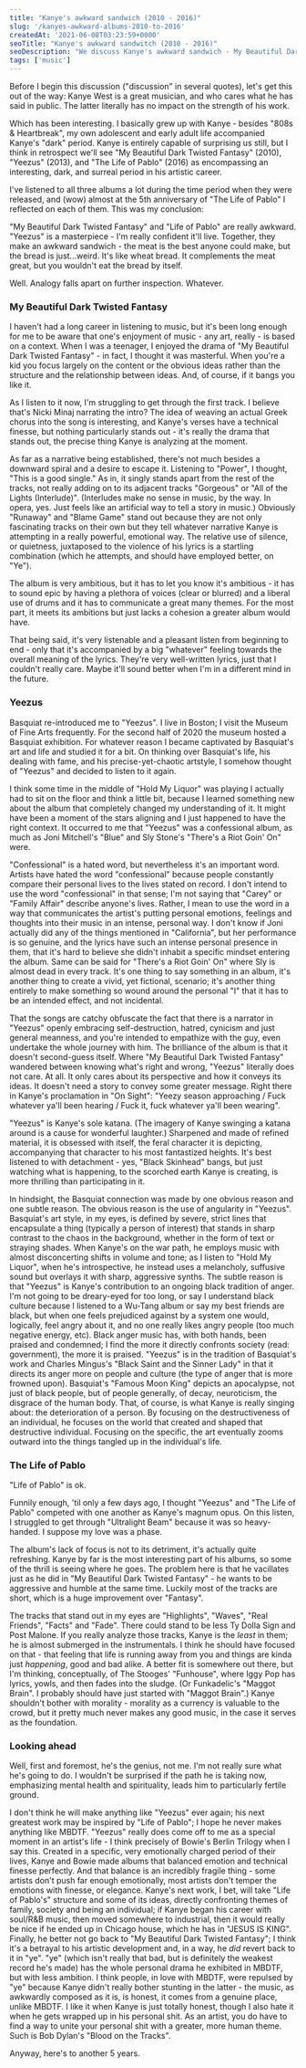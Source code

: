 ```yaml
---
title: "Kanye's awkward sandwich (2010 - 2016)"
slug: '/kanyes-awkward-albums-2010-to-2016'
createdAt: '2021-06-08T03:23:59+0000'
seoTitle: "Kanye's awkward sandwitch (2010 - 2016)"
seoDescription: "We discuss Kanye's awkward sandwich - My Beautiful Dark Twisted Fantasy, Yeezus, and The Life of Pablo."
tags: ['music']
---
```


Before I begin this discussion ("discussion" in several quotes), let's get this out of the way: Kanye West is a great musician, and who cares what he has said in public. The latter literally has no impact on the strength of his work.

Which has been interesting. I basically grew up with Kanye - besides "808s & Heartbreak", my own adolescent and early adult life accompanied Kanye's "dark" period. Kanye is entirely capable of surprising us still, but I think in retrospect we'll see "My Beautiful Dark Twisted Fantasy" (2010), "Yeezus" (2013), and "The Life of Pablo" (2016) as encompassing an interesting, dark, and surreal period in his artistic career.

I've listened to all three albums a lot during the time period when they were released, and (wow) almost at the 5th anniversary of "The Life of Pablo" I reflected on each of them. This was my conclusion:

"My Beautiful Dark Twisted Fantasy" and "Life of Pablo" are really awkward. "Yeezus" is a masterpiece - I'm really confident it'll live. Together, they make an awkward sandwich - the meat is the best anyone could make, but the bread is just...weird. It's like wheat bread. It complements the meat great, but you wouldn't eat the bread by itself.

Well. Analogy falls apart on further inspection. Whatever.

### My Beautiful Dark Twisted Fantasy

I haven't had a long career in listening to music, but it's been long enough for me to be aware that one's enjoyment of music - any art, really - is based on a context. When I was a teenager, I enjoyed the drama of "My Beautiful Dark Twisted Fantasy" - in fact, I thought it was masterful. When you're a kid you focus largely on the content or the obvious ideas rather than the structure and the relationship between ideas. And, of course, if it bangs you like it.

As I listen to it now, I'm struggling to get through the first track. I believe that's Nicki Minaj narrating the intro? The idea of weaving an actual Greek chorus into the song is interesting, and Kanye's verses have a technical finesse, but nothing particularly stands out - it's really the drama that stands out, the precise thing Kanye is analyzing at the moment.

As far as a narrative being established, there's not much besides a downward spiral and a desire to escape it. Listening to "Power", I thought, "This is a good single." As in, it singly stands apart from the rest of the tracks, not really adding on to its adjacent tracks "Gorgeous" or "All of the Lights (Interlude)". (Interludes make no sense in music, by the way. In opera, yes. Just feels like an artificial way to tell a story in music.) Obviously "Runaway" and "Blame Game" stand out because they are not only fascinating tracks on their own but they tell whatever narrative Kanye is attempting in a really powerful, emotional way. The relative use of silence, or quietness, juxtaposed to the violence of his lyrics is a startling combination (which he attempts, and should have employed better, on "Ye").

The album is very ambitious, but it has to let you know it's ambitious - it has to sound epic by having a plethora of voices (clear or blurred) and a liberal use of drums and it has to communicate a great many themes. For the most part, it meets its ambitions but just lacks a cohesion a greater album would have.

That being said, it's very listenable and a pleasant listen from beginning to end - only that it's accompanied by a big "whatever" feeling towards the overall meaning of the lyrics. They're very well-written lyrics, just that I couldn't really care. Maybe it'll sound better when I'm in a different mind in the future.

### Yeezus

Basquiat re-introduced me to "Yeezus". I live in Boston; I visit the Museum of Fine Arts frequently. For the second half of 2020 the museum hosted a Basquiat exhibition. For whatever reason I became captivated by Basquiat's art and life and studied it for a bit. On thinking over Basquiat's life, his dealing with fame, and his precise-yet-chaotic artstyle, I somehow thought of "Yeezus" and decided to listen to it again.

I think some time in the middle of "Hold My Liquor" was playing I actually had to sit on the floor and think a little bit, because I learned something new about the album that completely changed my understanding of it. It might have been a moment of the stars aligning and I just happened to have the right context. It occurred to me that "Yeezus" was a confessional album, as much as Joni Mitchell's "Blue" and Sly Stone's "There's a Riot Goin' On" were.

"Confessional" is a hated word, but nevertheless it's an important word. Artists have hated the word "confessional" because people constantly compare their personal lives to the lives stated on record. I don't intend to use the word "confessional" in that sense; I'm not saying that "Carey" or "Family Affair" describe anyone's lives. Rather, I mean to use the word in a way that communicates the artist's putting personal emotions, feelings and thoughts into their music in an intense, personal way. I don't know if Joni actually did any of the things mentioned in "California", but her performance is so genuine, and the lyrics have such an intense personal presence in them, that it's hard to believe she didn't inhabit a specific mindset entering the album. Same can be said for "There's a Riot Goin' On" where Sly is almost dead in every track. It's one thing to say something in an album, it's another thing to create a vivid, yet fictional, scenario; it's another thing entirely to make something so wound around the personal "I" that it has to be an intended effect, and not incidental.

That the songs are catchy obfuscate the fact that there is a narrator in "Yeezus" openly embracing self-destruction, hatred, cynicism and just general meanness, and you're intended to empathize with the guy, even undertake the whole journey with him. The brilliance of the album is that it doesn't second-guess itself. Where "My Beautiful Dark Twisted Fantasy" wandered between knowing what's right and wrong, "Yeezus" literally does not care. At all. It only cares about its perspective and how it conveys its ideas. It doesn't need a story to convey some greater message. Right there in Kanye's proclamation in "On Sight": "Yeezy season approaching / Fuck whatever ya'll been hearing / Fuck it, fuck whatever ya'll been wearing".

"Yeezus" is Kanye's sole katana. (The imagery of Kanye swinging a katana around is a cause for wonderful laughter.) Sharpened and made of refined material, it is obsessed with itself, the feral character it is depicting, accompanying that character to his most fantastized heights. It's best listened to with detachment - yes, "Black Skinhead" bangs, but just watching what is happening, to the scorched earth Kanye is creating, is more thrilling than participating in it.

In hindsight, the Basquiat connection was made by one obvious reason and one subtle reason. The obvious reason is the use of angularity in "Yeezus". Basquiat's art style, in my eyes, is defined by severe, strict lines that encapsulate a thing (typically a person of interest) that stands in sharp contrast to the chaos in the background, whether in the form of text or straying shades. When Kanye's on the war path, he employs music with almost disconcerting shifts in volume and tone; as I listen to "Hold My Liquor", when he's introspective, he instead uses a melancholy, suffusive sound but overlays it with sharp, aggressive synths. The subtle reason is that "Yeezus" is Kanye's contribution to an ongoing black tradition of anger. I'm not going to be dreary-eyed for too long, or say I understand black culture because I listened to a Wu-Tang album or say my best friends are black, but when one feels prejudiced against by a system one would, logically, feel angry about it, and no one really likes angry people (too much negative energy, etc). Black anger music has, with both hands, been praised and condemned; I find the more it directly confronts society (read: government), the more it is praised. "Yeezus" is in the tradition of Basquiat's work and Charles Mingus's "Black Saint and the Sinner Lady" in that it directs its anger more on people and culture (the type of anger that is more frowned upon). Basquiat's "Famous Moon King" depicts an apocalypse, not just of black people, but of people generally, of decay, neuroticism, the disgrace of the human body. That, of course, is what Kanye is really singing about: the deterioration of a person. By focusing on the destructiveness of an individual, he focuses on the world that created and shaped that destructive individual. Focusing on the specific, the art eventually zooms outward into the things tangled up in the individual's life.

### The Life of Pablo

"Life of Pablo" is ok.

Funnily enough, 'til only a few days ago, I thought "Yeezus" and "The Life of Pablo" competed with one another as Kanye's magnum opus. On this listen, I struggled to get through "Ultralight Beam" because it was so heavy-handed. I suppose my love was a phase.

The album's lack of focus is not to its detriment, it's actually quite refreshing. Kanye by far is the most interesting part of his albums, so some of the thrill is seeing where he goes. The problem here is that he vacillates just as he did in "My Beautiful Dark Twisted Fantasy" - he wants to be aggressive and humble at the same time. Luckily most of the tracks are short, which is a huge improvement over "Fantasy".

The tracks that stand out in my eyes are "Highlights", "Waves", "Real Friends", "Facts" and "Fade". There could stand to be less Ty Dolla Sign and Post Malone. If you really analyze those tracks, Kanye is the _least_ in them; he is almost submerged in the instrumentals. I think he should have focused on that - that feeling that life is running away from you and things are kinda just _happening_, good and bad alike. A better fit is somewhere out there, but I'm thinking, conceptually, of The Stooges' "Funhouse", where Iggy Pop has lyrics, yowls, and then fades into the sludge. (Or Funkadelic's "Maggot Brain". I probably should have just started with "Maggot Brain".) Kanye shouldn't bother with morality - morality as a currency is valuable to the crowd, but it pretty much never makes any good music, in the case it serves as the foundation.

### Looking ahead

Well, first and foremost, he's the genius, not me. I'm not really sure what he's going to do. I wouldn't be surprised if the path he is taking now, emphasizing mental health and spirituality, leads him to particularly fertile ground.

I don't think he will make anything like "Yeezus" ever again; his next greatest work may be inspired by "Life of Pablo"; I hope he never makes anything like MBDTF. "Yeezus" really does come off to me as a special moment in an artist's life - I think precisely of Bowie's Berlin Trilogy when I say this. Created in a specific, very emotionally charged period of their lives, Kanye and Bowie made albums that balanced emotion and technical finesse perfectly. And that balance is an incredibly fragile thing - some artists don't push far enough emotionally, most artists don't temper the emotions with finesse, or elegance. Kanye's next work, I bet, will take "Life of Pablo's" structure and some of its ideas, directly confronting themes of family, society and being an individual; if Kanye began his career with soul/R&B music, then moved somewhere to industrial, then it would really be nice if he ended up in Chicago house, which he has in "JESUS IS KING". Finally, he better not go back to "My Beautiful Dark Twisted Fantasy"; I think it's a betrayal to his artistic development and, in a way, he _did_ revert back to it in "ye". "ye" (which isn't really that bad, but is definitely the weakest record he's made) has the whole personal drama he exhibited in MBDTF, but with less ambition. I think people, in love with MBDTF, were repulsed by "ye" because Kanye didn't really bother stunting in the latter - the music, as awkwardly composed as it is, is honest, it comes from a genuine place, unlike MBDTF. I like it when Kanye is just totally honest, though I also hate it when he gets wrapped up in his personal shit. As an artist, you do have to find a way to unite your personal shit with a greater, more human theme. Such is Bob Dylan's "Blood on the Tracks".

Anyway, here's to another 5 years.

